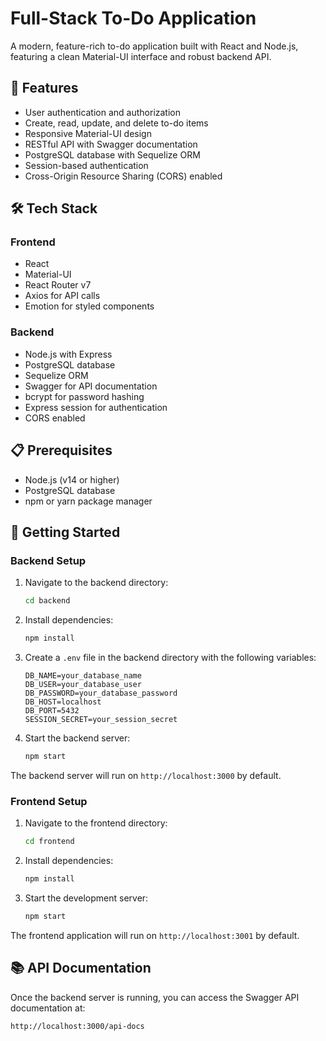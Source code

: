 # Full-Stack To-Do Application

A modern, feature-rich to-do application built with React and Node.js, featuring a clean Material-UI interface and robust backend API.

## 🚀 Features

- User authentication and authorization
- Create, read, update, and delete to-do items
- Responsive Material-UI design
- RESTful API with Swagger documentation
- PostgreSQL database with Sequelize ORM
- Session-based authentication
- Cross-Origin Resource Sharing (CORS) enabled

## 🛠️ Tech Stack

### Frontend
- React
- Material-UI
- React Router v7
- Axios for API calls
- Emotion for styled components

### Backend
- Node.js with Express
- PostgreSQL database
- Sequelize ORM
- Swagger for API documentation
- bcrypt for password hashing
- Express session for authentication
- CORS enabled

## 📋 Prerequisites

- Node.js (v14 or higher)
- PostgreSQL database
- npm or yarn package manager

## 🚀 Getting Started

### Backend Setup

1. Navigate to the backend directory:
   ```bash
   cd backend
   ```

2. Install dependencies:
   ```bash
   npm install
   ```

3. Create a `.env` file in the backend directory with the following variables:
   ```
   DB_NAME=your_database_name
   DB_USER=your_database_user
   DB_PASSWORD=your_database_password
   DB_HOST=localhost
   DB_PORT=5432
   SESSION_SECRET=your_session_secret
   ```

4. Start the backend server:
   ```bash
   npm start
   ```

The backend server will run on `http://localhost:3000` by default.

### Frontend Setup

1. Navigate to the frontend directory:
   ```bash
   cd frontend
   ```

2. Install dependencies:
   ```bash
   npm install
   ```

3. Start the development server:
   ```bash
   npm start
   ```

The frontend application will run on `http://localhost:3001` by default.

## 📚 API Documentation

Once the backend server is running, you can access the Swagger API documentation at:
```
http://localhost:3000/api-docs
```